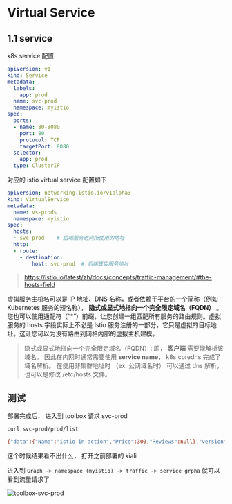 # Virtual Service


## 1.1 service

k8s service 配置

```yaml
apiVersion: v1
kind: Service
metadata:
  labels:
    app: prod
  name: svc-prod
  namespace: myistio
spec:
  ports:
  - name: 80-8080
    port: 80
    protocol: TCP
    targetPort: 8080
  selector:
    app: prod
  type: ClusterIP
```

对应的 istio virtual service 配置如下

```yaml
apiVersion: networking.istio.io/v1alpha3
kind: VirtualService
metadata:
  name: vs-prods
  namespace: myistio
spec:
  hosts:
  - svc-prod    # 后端服务访问所使用的地址
  http:
  - route:
    - destination:
        host: svc-prod  # 后端真实服务地址
```

> https://istio.io/latest/zh/docs/concepts/traffic-management/#the-hosts-field

虚拟服务主机名可以是 IP 地址、DNS 名称，或者依赖于平台的一个简称（例如 Kubernetes 服务的短名称）， **隐式或显式地指向一个完全限定域名（FQDN）** 。您也可以使用通配符（“*”）前缀，让您创建一组匹配所有服务的路由规则。虚拟服务的 hosts 字段实际上不必是 Istio 服务注册的一部分，它只是虚拟的目标地址。这让您可以为没有路由到网格内部的虚拟主机建模。

> 隐式或显式地指向一个完全限定域名（FQDN）: 即， **客户端** 需要能解析该域名。  因此在内网时通常需要使用 **service name**， k8s coredns 完成了域名解析。 在使用非集群地址时 （ex. 公网域名时） 可以通过 dns 解析， 也可以是修改 /etc/hosts 文件。


## 测试

部署完成后， 进入到 toolbox 请求 svc-prod

```bash
curl svc-prod/prod/list

{"data":{"Name":"istio in action","Price":300,"Reviews":null},"version":"v1.0.0"}
```

这个时候结果看不出什么， 打开之前部署的 kiali

进入到 `Graph -> namespace (myistio) -> traffic -> service grpha` 就可以看到流量请求了

![toolbox-svc-prod](`./imgs/03/toolbox-svc-prod.png)

